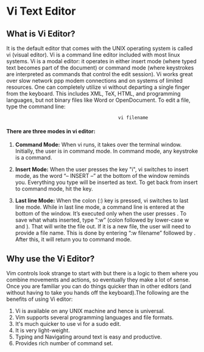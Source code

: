 # Vi Text Editor

## What is Vi Editor?

It is the default editor that comes with the UNIX operating system is called vi (visual editor). Vi is a command line editor included with most linux systems. Vi is a modal editor: it operates in either insert mode (where typed text becomes part of the document) or command mode (where keystrokes are interpreted as commands that control the edit session). Vi works great over slow network ppp modem connections and on systems of limited resources. One can completely utilize vi without departing a single finger from the keyboard. This includes XML, TeX, HTML, and programming languages, but not binary files like Word or OpenDocument. To edit a file, type the command line:

                                             vi filename

#### There are three modes in vi editor:

1. **Command Mode:**
When vi runs, it takes over the terminal window. Initially, the user is in command mode. In command mode, any keystroke is a command. 

2. **Insert Mode:** When the user presses the key "i", vi switches to insert mode, as the word “– INSERT –” at the bottom of the window reminds you. Everything you type will be inserted as text. To get back from insert to command mode, hit the <esc> key.      

3. **Last line Mode:** When the colon (:) key is pressed, vi switches to last line mode. While in last line mode, a command line is entered at the bottom of the window. It’s executed only when the user presses <enter>. To save what whats inserted, type “:w” (colon followed by lower-case w and <enter>). That will write the file out. If it is a new file, the user will need to provide a file name. This is done by entering “:w filename” followed by <enter>. After this, it will return you to command mode.

## Why use the Vi Editor?

Vim controls look strange to start with but there is a logic to them where you combine movements and actions, so eventually they make a lot of sense. Once you are familiar you can do things quicker than in other editors (and without having to take you hands off the keyboard).The following are the benefits of using Vi editor:

1. Vi is available on any UNIX machine and hence is universal.
2. Vim supports several programming languages and file formats.
3. It's much quicker to use vi for a sudo edit.
4. It is very light-weight.
5. Typing and Navigating around text is easy and productive.
6. Provides rich number of command set.

